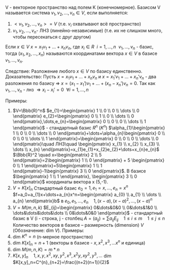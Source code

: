 V - векторное пространство над полем K (конечномерное).
Базисом V называется система $v_1, v_2, ..., v_n\in V$, если выполняется:
1. $<v_1, v_2, ..., v_n>=V$ (т.е. $v_i$ охватывают всё пространство)
2. $v_1, v_2, ..., v_n$- ЛНЗ (линейно-независимые) (т.е. их не слишком много, чтобы пересекаться с друг другом)

Если $x\in V$ $x=x_1v_1+...+x_nv_n$, где $x_i\in R \ \ i=1,...,n \ \ v_1,...,v_n$ - базис, тогда $(x_1,x_2,...,x_n)$ называются координатами вектора $x\in V$ в базисе $v_1,...,v_n$.

Следствие: Разложение любого $x\in V$ по базису единственно.
Доказательство: Пусть $x=x_1v_1+...+x_nv_n$ и $x=x_1'v_1+...+x_n'v_n$ - два разложения по базису $\Rightarrow$ $x=(x_1-x_1')v_1+...+(x_n-x_n')v_n=0$. Так как $v_1,...,v_n$ - лнз $\Rightarrow x_i-x_i'=0 \ \ \forall i=1,\dots,n$

Примеры: 
1. $V=\Bbb{R}^n$ 
	$e_{1}=\begin{pmatrix} 1 \\ 0 \\ 0 \\ \dots \\ 0  \end{pmatrix} e_{2}=\begin{pmatrix} 0 \\ 1 \\ 0 \\ \dots \\ 0  \end{pmatrix},\dots,e_{n}=\begin{pmatrix} 0 \\ 0 \\ 0 \\ \dots \\ 1  \end{pmatrix}$ - стандартный базис $R^n$ ($K^n$) 
	$\alpha_{1}\begin{pmatrix} 1 \\ 0 \\ 0 \\ \dots \\ 0  \end{pmatrix}+\dots+\alpha_{n}\begin{pmatrix} 0 \\ 0 \\ 0 \\ \dots \\ 1  \end{pmatrix}=\begin{pmatrix} 0 \\ 0 \\ 0 \\ \dots \\ 0  \end{pmatrix}\quad ЛНЗ\quad \begin{pmatrix} x_{1} \\ x_{2} \\ x_{3} \\ \dots \\ x_{n}  \end{pmatrix}=x_{1}e_{1}+x_{2}e_{2}+\dots+x_{n}e_{n}$
	$\Bbb{R}^2 \quad x=\begin{pmatrix} 2 \\ 5 \end{pmatrix}=2\begin{pmatrix} 1 \\ 0 \end{pmatrix} + 5 \begin{pmatrix} 0 \\ 1 \end{pmatrix}=5\begin{pmatrix} 1 \\ 1 \end{pmatrix}-1\begin{pmatrix} 3 \\ 0 \end{pmatrix}$. В базисе $\begin{pmatrix} 1 \\ 1 \end{pmatrix}, \begin{pmatrix} 3 \\ 0 \end{pmatrix}$ координаты вектора x (5,-1).
2. $V=K[x]_{n}$
	Стандартный базис $e_0=1,e_{1}=x, \dots, e_{n}=x^n$
	$f=a_0+a_{1}x+\dots+a_{n}x^n=\begin{pmatrix} a_{0} \\ a_{1} \\ \dots \\ a_{n} \end{pmatrix}b$ 
	в $e_{0},e_{1},\dots,e_{n}\quad 1,(x-a), (x-a)^2, \dots, (x-a)^n$
3. $V=M(m,n,k)$
	$E_{ij}=\begin{pmatrix} 0&\dots&0&0 \\ 0&\dots&1&0 \\ \dots&\dots&\dots&\dots \\ 0&\dots&0&0 \end{pmatrix}$ - стандартный базис в V (i - строка, j - столбец
	$A=(a_{ij})=\sum a_{ij}E_{ij} \quad 1\leq i\leq m \quad 1\leq j\leq n$
Количество векторов в базисе – размерность (dimension) $V$ (Обозначение: dim $V$).
Примеры:
1. dim $K^n = n$ (n-мерное пространство)
2. dim $K[x]_{n}=n+1$ (векторы в базисе - $x,x^2,x^3,...x^n$ и единица)
3. dim $M (m,n,K)=m*n$
4. $K[x,y]_n \quad 1,x,y,x^2,xy,y^2,x^3,x^2y,xy^2,y^3,\dots$  dim $K[x,y]_n=C^{n}_{n+2}=\frac{(n+2)(n+1)}{2}$

